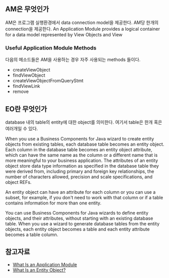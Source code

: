 ## AM은 무엇인가
AM은 프로그램 실행환경에서 data connection model을 제공한다. 
AM당 한개의 connection을 제공한다. 
An Application Module provides a logical container for a data model represented by View Objects and View 

### Useful Application Module Methods

다음의 메소드들은 AM을 사용하는 경우 자주 사용되는 methods 들이다. 

- createViewObject
- findViewObject
- createViewObjectFromQueryStmt
- findViewLink
- remove

## EO란 무엇인가

database 내의 table의 entity에 대한 object를 의미한다. 여기서 table은 한개 혹은 여러개일 수 있다. 

When you use a Business Components for Java wizard to create entity objects from existing tables, each database table becomes an entity object. Each column in the database table becomes an entity object attribute, which can have the same name as the column or a different name that is more meaningful to your business application. The attributes of an entity object store data type information as specified in the database table they were derived from, including primary and foreign key relationships, the number of characters allowed, precision and scale specifications, and object REFs.

An entity object can have an attribute for each column or you can use a subset, for example, if you don't need to work with that column or if a table contains information for more than one entity.

You can use Business Components for Java wizards to define entity objects, and their attributes, without starting with an existing database table. When you use a wizard to generate database tables from the entity objects, each entity object becomes a table and each entity attribute becomes a table column.

## 참고자료

- [What Is an Application Module](https://docs.oracle.com/cd/A97335_02/apps.102/bc4j/developing_bc_projects/bc_awhatisanapplicationmodule.htm)
- [What Is an Entity Object?](https://docs.oracle.com/cd/A97335_02/apps.102/bc4j/developing_bc_projects/bc_awhatisaneo.htm)